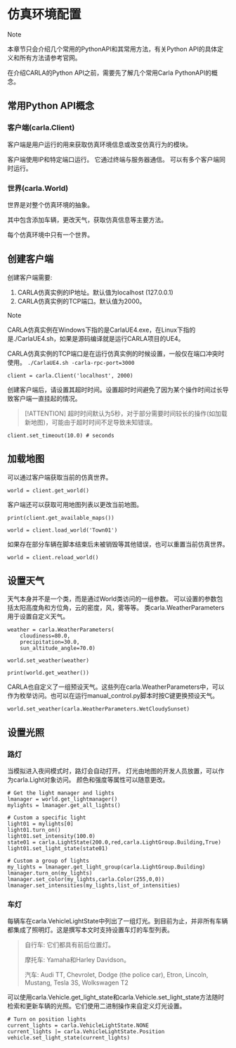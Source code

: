 # 仿真环境配置

> [!NOTE]
> 本章节只会介绍几个常用的PythonAPI和其常用方法，有关Python API的具体定义和所有方法请参考官网。

在介绍CARLA的Python API之前，需要先了解几个常用Carla PythonAPI的概念。


## 常用Python API概念

### 客户端(carla.Client)

客户端是用户运行的用来获取仿真环境信息或改变仿真行为的模块。

客户端使用IP和特定端口运行。 它通过终端与服务器通信。 可以有多个客户端同时运行。 

### 世界(carla.World)

世界是对整个仿真环境的抽象。

其中包含添加车辆，更改天气，获取仿真信息等主要方法。

每个仿真环境中只有一个世界。

## 创建客户端

创建客户端需要: 
1. CARLA仿真实例的IP地址。默认值为localhost (127.0.0.1)
2. CARLA仿真实例的TCP端口。默认值为2000。

> [!NOTE]
> CARLA仿真实例在Windows下指的是CarlaUE4.exe，在Linux下指的是./CarlaUE4.sh，如果是源码编译就是运行CARLA项目的UE4。
>
>CARLA仿真实例的TCP端口是在运行仿真实例的时候设置，一般仅在端口冲突时使用。
>`
>./CarlaUE4.sh -carla-rpc-port=3000
>`

```
client = carla.Client('localhost', 2000)
```

创建客户端后，请设置其超时时间。设置超时时间避免了因为某个操作时间过长导致客户端一直挂起的情况。

> [!ATTENTION]
> 超时时间默认为5秒，对于部分需要时间较长的操作(如加载新地图)，可能由于超时时间不足导致未知错误。

```
client.set_timeout(10.0) # seconds
```

## 加载地图
可以通过客户端获取当前的仿真世界。
```
world = client.get_world()
```
客户端还可以获取可用地图列表以更改当前地图。

```
print(client.get_available_maps())

world = client.load_world('Town01')
```
如果存在部分车辆在脚本结束后未被销毁等其他错误，也可以重置当前仿真世界。
```
world = client.reload_world()
```

## 设置天气

天气本身并不是一个类，而是通过World类访问的一组参数。 可以设置的参数包括太阳高度角和方位角，云的密度，风，雾等等。 类carla.WeatherParameters用于设置自定义天气。

```
weather = carla.WeatherParameters(
    cloudiness=80.0,
    precipitation=30.0,
    sun_altitude_angle=70.0)

world.set_weather(weather)

print(world.get_weather())
```

CARLA也自定义了一组预设天气。这些列在carla.WeatherParameters中，可以作为枚举访问。也可以在运行manual_control.py脚本时按C键更换预设天气。
```
world.set_weather(carla.WeatherParameters.WetCloudySunset)
```

## 设置光照

### 路灯
当模拟进入夜间模式时，路灯会自动打开。 灯光由地图的开发人员放置，可以作为carla.Light对象访问。 颜色和强度等属性可以随意更改。 

```
# Get the light manager and lights
lmanager = world.get_lightmanager()
mylights = lmanager.get_all_lights()

# Custom a specific light
light01 = mylights[0]
light01.turn_on()
light01.set_intensity(100.0)
state01 = carla.LightState(200.0,red,carla.LightGroup.Building,True)
light01.set_light_state(state01)

# Custom a group of lights
my_lights = lmanager.get_light_group(carla.LightGroup.Building)
lmanager.turn_on(my_lights)
lmanager.set_color(my_lights,carla.Color(255,0,0))
lmanager.set_intensities(my_lights,list_of_intensities)
```

### 车灯

每辆车在carla.VehicleLightState中列出了一组灯光。到目前为止，并非所有车辆都集成了照明灯。这是撰写本文时支持设置车灯的车型列表。

> 自行车: 它们都具有前后位置灯。
> 
> 摩托车: Yamaha和Harley Davidson。
> 
> 汽车:  Audi TT, Chevrolet, Dodge (the police car), Etron, Lincoln, Mustang, Tesla 3S, Wolkswagen T2

可以使用carla.Vehicle.get_light_state和carla.Vehicle.set_light_state方法随时检索和更新车辆的光照。它们使用二进制操作来自定义灯光设置。
```
# Turn on position lights
current_lights = carla.VehicleLightState.NONE
current_lights |= carla.VehicleLightState.Position
vehicle.set_light_state(current_lights)
```
